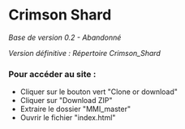 # Crimson Shard

_Base de version 0.2 - Abandonné_

_Version définitive : Répertoire Crimson_Shard_

### Pour accéder au site :
- Cliquer sur le bouton vert "Clone or download"
- Cliquer sur "Download ZIP"
- Extraire le dossier "MMI_master"
- Ouvrir le fichier "index.html"
